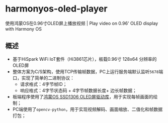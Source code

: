 # harmonyos-oled-player
使用鸿蒙OS在0.96寸OLED屏上播放视频 | Play video on 0.96' OLED display with Harmony OS

## 概述

* 基于HiSpark WiFi IoT套件（Hi3861芯片），板载0.96寸 128x64 分辨率的 OLED屏
* 整体方案为C/S架构，使用TCP传输帧数据，PC上运行服务端默认监听`5678`端口，实现了简单的二进制协议：
  * 请求格式：4字节帧ID；
  * 响应格式：4字节状态码 + 4字节帧数据长度+ 边长帧数据；
* 板端程序使用了[鸿蒙OS SSD1306 OLED屏驱动库](https://github.com/xusiwei/harmonyos-ssd1306)，用于实现每帧画面的绘制；
* PC端使用了`opencv-python`，用于实现视频解码、画面缩放、二值化和帧数据打包；


